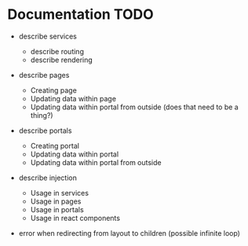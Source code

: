 # Documentation TODO

* describe services
    * describe routing
    * describe rendering

* describe pages
    * Creating page
    * Updating data within page
    * Updating data within portal from outside (does that need to be a thing?)

* describe portals
    * Creating portal
    * Updating data within portal
    * Updating data within portal from outside

* describe injection
    * Usage in services
    * Usage in pages
    * Usage in portals
    * Usage in react components


 * error when redirecting from layout to children (possible infinite loop)